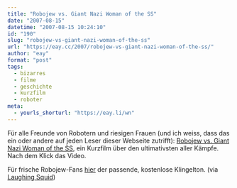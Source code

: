 ```yaml
---
title: "Robojew vs. Giant Nazi Woman of the SS"
date: "2007-08-15"
datetime: "2007-08-15 10:24:10"
id: "190"
slug: "robojew-vs-giant-nazi-woman-of-the-ss"
url: "https://eay.cc/2007/robojew-vs-giant-nazi-woman-of-the-ss/"
author: "eay"
format: "post"
tags:
  - bizarres
  - filme
  - geschichte
  - kurzfilm
  - roboter
meta:
  - yourls_shorturl: "https://eay.li/wn"
---
```


Für alle Freunde von Robotern und riesigen Frauen (und ich weiss, dass das ein oder andere auf jeden Leser dieser Webseite zutrifft): [Robojew vs. Giant Nazi Woman of the SS](http://www.galacticast.com/2007/08/14/robojew-vs-giant-nazi-woman-of-the-ss/), ein Kurzfilm über den ultimativsten aller Kämpfe. Nach dem Klick das Video.

 Für frische Robojew-Fans [hier](http://www.galacticast.com/2007/08/14/free-robojew-ringtone/) der passende, kostenlose Klingelton. (via [Laughing Squid](http://laughingsquid.com/galacticast-robojew-vs-giant-nazi-woman-of-the-ss/))
